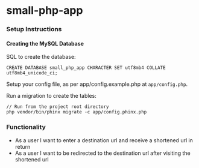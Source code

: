 # small-php-app

### Setup Instructions

#### Creating the MySQL Database

SQL to create the database:
```
CREATE DATABASE small_php_app CHARACTER SET utf8mb4 COLLATE utf8mb4_unicode_ci;
```

Setup your config file, as per app/config.example.php at ```app/config.php```.

Run a migration to create the tables:
```
// Run from the project root directory
php vendor/bin/phinx migrate -c app/config.phinx.php
```

### Functionality

* As a user I want to enter a destination url and receive a shortened url in return
* As a user I want to be redirected to the destination url after visiting the shortened url
